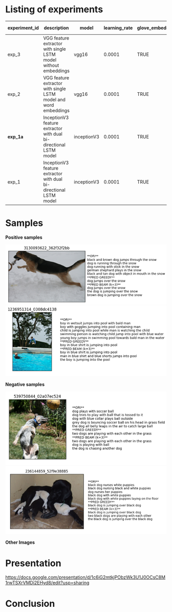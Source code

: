 # Listing of experiments

|experiment_id|description|model|learning_rate|glove_embedding|dropout_rate|data_per_batch|epoch|batch_size|validation_freq|model_architecture|Greedy BELU-1|Greedy BELU-2|Greedy BELU-3|Greedy BELU-4|Beam BELU-1|Beam BELU-2|Beam BELU-3|Beam BELU-4|
|----|----|----|----|----|----|----|----|----|----|----|----|----|----|----|----|----|----|----|
|exp_3|VGG feature extractor with single LSTM model without embeddings|vgg16|0.0001|TRUE|0.04|6|80|32|1|![architecture 1](./models/model_arch1.png)|0.418664786|0.262173984|0.187916746|0.089356784|0.409047235|0.251875285|0.180804115|0.086161993|
|exp_2|VGG feature extractor with single LSTM model and word embeddings|vgg16|0.0001|TRUE|0.04|6|80|32|1|![architecture 1](./models/model_arch1.png)|0.407193246|0.249890581|0.181349745|0.087091612|0.399893443|0.241382263|0.173741196|0.081543736|
|**exp_1a**|InceptionV3 feature extractor with dual bi-directional LSTM model|inceptionV3|0.0001|TRUE|0.04|6|80|32|1|![architecture 1](./models/model_arch1.png)|0.408475127|0.245591828|0.175804278|0.079447117|0.397987683|0.236669852|0.169261264|0.078074388|
|exp_1|InceptionV3 feature extractor with dual bi-directional LSTM model|inceptionV3|0.0001|TRUE|0.04|6|80|32|1|![architecture 2](./models/model_arch2.png)|0.371679449|0.2214151|0.156965418|0.073317164|0.361968183|0.211797036|0.149362094|0.068082192|


# Samples

**Positive samples**

![positive1.png](./samples/positive1.png)   ![positive2.png](./samples/positive2.png)


**Negative samples**

![error1.png](./samples/error1.png)   ![error2.png](./samples/error2.png)


**Other Images**

# Presentation
https://docs.google.com/presentation/d/1c6iG2mtkjPObzWk3U1J0OCsC8M1rwTSXrVMDi2EHyd8/edit?usp=sharing

# Conclusion

